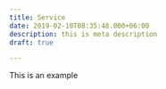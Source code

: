 ```yaml
---
title: Service
date: 2019-02-10T08:35:48.000+06:00
description: this is meta description
draft: true

---
```

This is an example